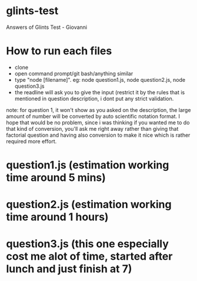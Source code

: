 # glints-test
Answers of Glints Test - Giovanni

# How to run each files
- clone
- open command prompt/git bash/anything similar
- type "node [filename]". eg: node question1.js, node question2.js, node question3.js
- the readline will ask you to give the input (restrict it by the rules that is mentioned in question description, i dont put any strict validation.

note: for question 1, it won't show as you asked on the description, the large amount of number will be converted by auto scientific notation format. I hope that would be no problem, since i was thinking if you wanted me to do that kind of conversion, you'll ask me right away rather than giving that factorial question and having also conversion to make it nice which is rather required more effort.

# question1.js (estimation working time around 5 mins)
# question2.js (estimation working time around 1 hours)
# question3.js (this one especially cost me alot of time, started after lunch and just finish at 7)
